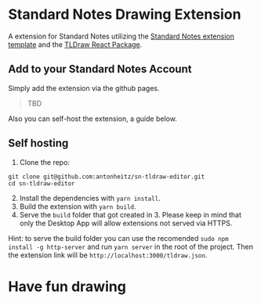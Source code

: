 # Standard Notes Drawing Extension

A extension for Standard Notes utilizing the [Standard Notes extension template](https://github.com/standardnotes/editor-template-cra-typescript) and the [TLDraw React Package](https://github.com/Tldraw/Tldraw).

## Add to your Standard Notes Account

Simply add the extension via the github pages.

> TBD

Also you can self-host the extension, a guide below.

## Self hosting

1. Clone the repo:

```
git clone git@github.com:antonheitz/sn-tldraw-editor.git
cd sn-tldraw-editor
```

2. Install the dependencies with `yarn install`.
3. Build the extension with `yarn build`.
4. Serve the `build` folder that got created in 3. Please keep in mind that only the Desktop App will allow extensions not served via HTTPS.

Hint: to serve the build folder you can use the recomended `sudo npm install -g http-server` and run `yarn server` in the root of the project. Then the extension link will be `http://localhost:3000/tldraw.json`.

# Have fun drawing
